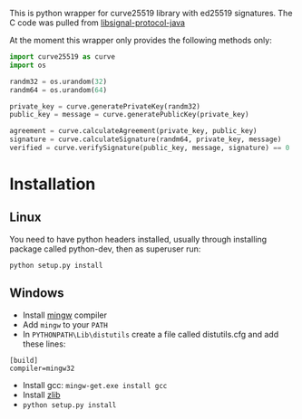 This is python wrapper for curve25519 library with ed25519 signatures. The C code was pulled from [libsignal-protocol-java
](https://github.com/signalapp/libsignal-protocol-java)

At the moment this wrapper only provides the following methods only:

```python
import curve25519 as curve
import os

randm32 = os.urandom(32)
randm64 = os.urandom(64)

private_key = curve.generatePrivateKey(randm32)
public_key = message = curve.generatePublicKey(private_key)

agreement = curve.calculateAgreement(private_key, public_key)
signature = curve.calculateSignature(randm64, private_key, message)
verified = curve.verifySignature(public_key, message, signature) == 0
```

# Installation

## Linux

You need to have python headers installed, usually through installing package called python-dev, then as superuser run:
```
python setup.py install
```

## Windows

 - Install [mingw](http://www.mingw.org/) compiler
 - Add `mingw` to your `PATH`
 - In `PYTHONPATH\Lib\distutils` create a file called distutils.cfg and add these lines:

```
[build]
compiler=mingw32
```

 - Install gcc: ```mingw-get.exe install gcc```
 - Install [zlib](http://www.zlib.net/)
 - ```python setup.py install```
